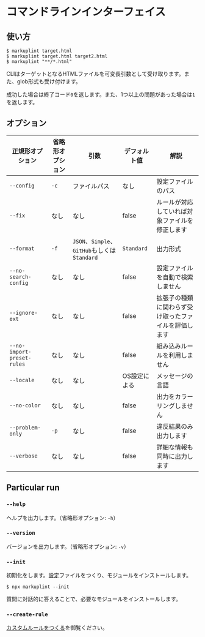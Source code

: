 # コマンドラインインターフェイス

## 使い方

```shell
$ markuplint target.html
$ markuplint target.html target2.html
$ markuplint "**/*.html"
```

CLIはターゲットとなるHTMLファイルを可変長引数として受け取ります。また、glob形式も受け付けます。

成功した場合は終了コード`0`を返します。また、1つ以上の問題があった場合は`1`を返します。

## オプション

| 正規形オプション           | 省略形オプション | 引数                                         | デフォルト値 | 解説                                                 |
| -------------------------- | ---------------- | -------------------------------------------- | ------------ | ---------------------------------------------------- |
| `--config`                 | `-c`             | ファイルパス                                 | なし         | 設定ファイルのパス                                   |
| `--fix`                    | なし             | なし                                         | false        | ルールが対応していれば対象ファイルを修正します       |
| `--format`                 | `-f`             | `JSON`、`Simple`、`GitHub`もしくは`Standard` | `Standard`   | 出力形式                                             |
| `--no-search-config`       | なし             | なし                                         | false        | 設定ファイルを自動で検索しません                     |
| `--ignore-ext`             | なし             | なし                                         | false        | 拡張子の種類に関わらず受け取ったファイルを評価します |
| `--no-import-preset-rules` | なし             | なし                                         | false        | 組み込みルールを利用しません                         |
| `--locale`                 | なし             | なし                                         | OS設定による | メッセージの言語                                     |
| `--no-color`               | なし             | なし                                         | false        | 出力をカラーリングしません                           |
| `--problem-only`           | `-p`             | なし                                         | false        | 違反結果のみ出力します                               |
| `--verbose`                | なし             | なし                                         | false        | 詳細な情報も同時に出力します                         |

## Particular run

### `--help`

ヘルプを出力します。（省略形オプション: `-h`）

### `--version`

バージョンを出力します。（省略形オプション: `-v`）

### `--init`

初期化をします。[設定](configuration/index.md)ファイルをつくり、モジュールをインストールします。

```shell
$ npx markuplint --init
```

質問に対話的に答えることで、必要なモジュールをインストールします。

### `--create-rule`

[カスタムルールをつくる](./custom-rule)を御覧ください。
